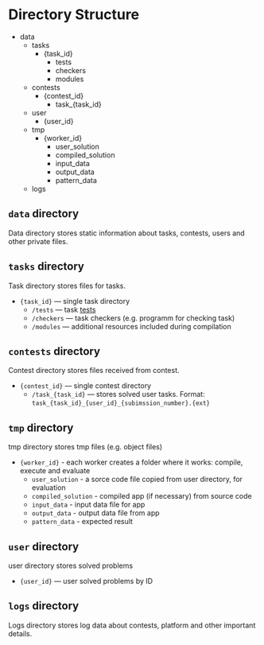 # Directory Structure

* data
  * tasks
    * {task_id}
      * tests
      * checkers
      * modules
  * contests
    * {contest_id}
      * task\_{task_id}
  * user
    * {user_id}
  * tmp
    * {worker_id}
      * user_solution
      * compiled_solution
      * input_data
      * output_data
      * pattern_data
  * logs

## `data` directory
Data directory stores static information about tasks, contests, users and other private files.

## `tasks` directory
Task directory stores files for tasks.
* `{task_id}` — single task directory
  * `/tests` — task [tests](ioi-scoring.md)
  * `/checkers` — task checkers (e.g. programm for checking task)
  * `/modules`  — additional resources included during compilation

## `contests` directory
Contest directory stores files received from contest.
* `{contest_id}` — single contest directory
  * `/task_{task_id}` — stores solved user tasks. Format: `task_{task_id}_{user_id}_{subimssion_number}.{ext}`

## `tmp` directory
tmp directory stores tmp files (e.g. object files)
* `{worker_id}` - each worker creates a folder where it works: compile, execute and evaluate
  * `user_solution` - a sorce code file copied from user directory, for evaluation
  * `compiled_solution` - compiled app (if necessary) from source code
  * `input_data` - input data file for app
  * `output_data` - output data file from app
  * `pattern_data` - expected result

## `user` directory
user directory stores solved problems
* `{user_id}` — user solved problems by ID

## `logs` directory
Logs directory stores log data about contests, platform and other important details.
